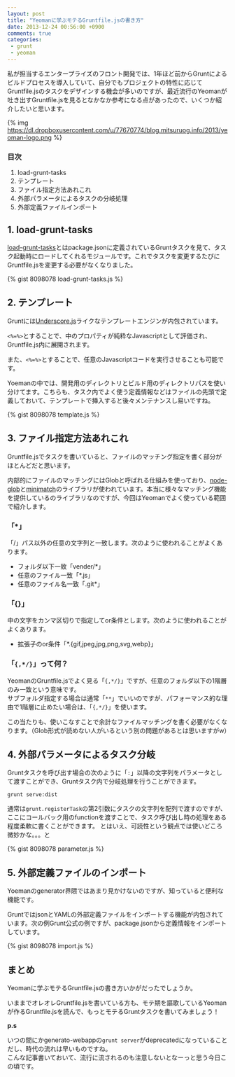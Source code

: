 ```yaml
---
layout: post
title: "Yeomanに学ぶモテるGruntfile.jsの書き方"
date: 2013-12-24 00:56:00 +0900
comments: true
categories: 
 - grunt 
 - yeoman
---
```


私が担当するエンタープライズのフロント開発では、1年ほど前からGruntによるビルドプロセスを導入していて、自分でもプロジェクトの特性に応じてGruntfile.jsのタスクをデザインする機会が多いのですが、最近流行のYeomanが吐き出すGruntfile.jsを見るとなかなか参考になる点があったので、いくつか紹介したいと思います。

<!-- more -->

{% img https://dl.dropboxusercontent.com/u/77670774/blog.mitsuruog.info/2013/yeoman-logo.png %}

### 目次

1.  load-grunt-tasks
2.  テンプレート
3.  ファイル指定方法あれこれ
4.  外部パラメータによるタスクの分岐処理
5.  外部定義ファイルインポート

## 1. load-grunt-tasks

[load-grunt-tasks](https://github.com/sindresorhus/load-grunt-tasks)とはpackage.jsonに定義されているGruntタスクを見て、タスク起動時にロードしてくれるモジュールです。これでタスクを変更するたびにGruntfile.jsを変更する必要がなくなりました。

{% gist 8098078 load-grunt-tasks.js %}

## 2. テンプレート

Gruntには[Underscore.js](http://underscorejs.org/#template)ライクなテンプレートエンジンが内包されています。

`<%=%>`とすることで、中のプロパティが純粋なJavascriptとして評価され、Gruntfile.js内に展開されます。

また、`<%=%>`とすることで、任意のJavascriptコードを実行させることも可能です。


Yoemanの中では、開発用のディレクトリとビルド用のディレクトリパスを使い分けてます。こちらも、タスク内でよく使う定義情報などはファイルの先頭で定義しておいて、テンプレートで挿入すると後々メンテナンスし易いですね。

{% gist 8098078 template.js %}


## 3. ファイル指定方法あれこれ

Gruntfile.jsでタスクを書いていると、ファイルのマッチング指定を書く部分がほとんどだと思います。

内部的にファイルのマッチングにはGlobと呼ばれる仕組みを使っており、[node-glob](https://github.com/isaacs/node-glob)と[minimatch](https://github.com/isaacs/minimatch)のライブラリが使われています。本当に様々なマッチング機能を提供しているのライブラリなのですが、今回はYeomanでよく使っている範囲で紹介します。

### 「*」

「/」パス以外の任意の文字列と一致します。次のように使われることがよくあります。

* フォルダ以下一致「vender/*」
* 任意のファイル一致「*.js」
* 任意のファイル名一致「.git*」

### 「{}」

中の文字をカンマ区切りで指定してor条件とします。次のように使われることがよくあります。

* 拡張子のor条件「*.{gif,jpeg,jpg,png,svg,webp}」

### 「`{,*/}`」って何？

YeomanのGruntfile.jsでよく見る「`{,*/}`」ですが、任意のフォルダ以下の1階層のみ一致という意味です。  
サブフォルダ指定する場合は通常「`**`」でいいのですが、パフォーマンス的な理由で1階層に止めたい場合は、「`{,*/}`」を使います。

この当たりも、使いこなすことで余計なファイルマッチングを書く必要がなくなります。（Glob形式が読めない人がいるという別の問題があるとは思いますがw）


## 4. 外部パラメータによるタスク分岐

Gruntタスクを呼び出す場合の次のように「`:`」以降の文字列をパラメータとして渡すことができ、Gruntタスク内で分岐処理を行うことができます。

```
grunt serve:dist
```
 
通常は`grunt.registerTask`の第2引数にタスクの文字列を配列で渡すのですが、ここにコールバック用のfunctionを渡すことで、タスク呼び出し時の処理をある程度柔軟に書くことができます。
とはいえ、可読性という観点では使いどころ微妙かな。。。と

{% gist 8098078 parameter.js %}

## 5. 外部定義ファイルのインポート

Yoemanのgenerator界隈ではあまり見かけないのですが、知っていると便利な機能です。

GruntではjsonとYAMLの外部定義ファイルをインポートする機能が内包されています。次の例Grunt公式の例ですが、package.jsonから定義情報をインポートしています。

{% gist 8098078 import.js %}

## まとめ

Yeomanに学ぶモテるGruntfile.jsの書き方いかがだったでしょうか。

いままでオレオレGruntfile.jsを書いている方も、モテ期を謳歌しているYeomanが作るGruntfile.jsを読んで、もっとモテるGruntタスクを書いてみましょう！

**p.s**

いつの間にかgenerato-webappの`grunt server`がdeprecatedになっていることだし、時代の流れは早いものですね。  
こんな記事書いておいて、流行に流されるのも注意しないとなーっと思う今日この頃です。
